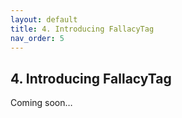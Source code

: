```yaml
---
layout: default
title: 4. Introducing FallacyTag
nav_order: 5
---
```


## 4. Introducing FallacyTag

Coming soon…